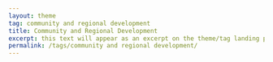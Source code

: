 ```yaml
---
layout: theme
tag: community and regional development
title: Community and Regional Development
excerpt: this text will appear as an excerpt on the theme/tag landing page
permalink: /tags/community and regional development/
---
```


